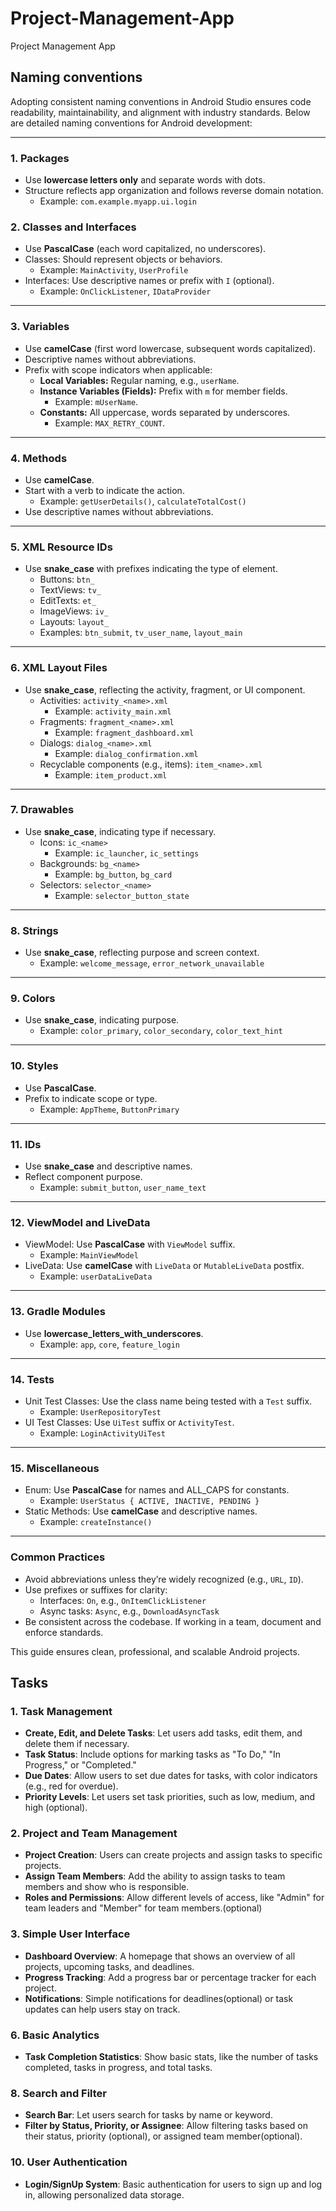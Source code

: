 # Project-Management-App
Project Management App


## Naming conventions
Adopting consistent naming conventions in Android Studio ensures code readability, maintainability, and alignment with industry standards. Below are detailed naming conventions for Android development:

---

### **1. Packages**
- Use **lowercase letters only** and separate words with dots.
- Structure reflects app organization and follows reverse domain notation.
  - Example: `com.example.myapp.ui.login`

### **2. Classes and Interfaces**
- Use **PascalCase** (each word capitalized, no underscores).
- Classes: Should represent objects or behaviors.
  - Example: `MainActivity`, `UserProfile`
- Interfaces: Use descriptive names or prefix with `I` (optional).
  - Example: `OnClickListener`, `IDataProvider`

---

### **3. Variables**
- Use **camelCase** (first word lowercase, subsequent words capitalized).
- Descriptive names without abbreviations.
- Prefix with scope indicators when applicable:
  - **Local Variables:** Regular naming, e.g., `userName`.
  - **Instance Variables (Fields):** Prefix with `m` for member fields.
    - Example: `mUserName`.
  - **Constants:** All uppercase, words separated by underscores.
    - Example: `MAX_RETRY_COUNT`.

---

### **4. Methods**
- Use **camelCase**.
- Start with a verb to indicate the action.
  - Example: `getUserDetails()`, `calculateTotalCost()`
- Use descriptive names without abbreviations.

---

### **5. XML Resource IDs**
- Use **snake_case** with prefixes indicating the type of element.
  - Buttons: `btn_`
  - TextViews: `tv_`
  - EditTexts: `et_`
  - ImageViews: `iv_`
  - Layouts: `layout_`
  - Examples: `btn_submit`, `tv_user_name`, `layout_main`

---

### **6. XML Layout Files**
- Use **snake_case**, reflecting the activity, fragment, or UI component.
  - Activities: `activity_<name>.xml`
    - Example: `activity_main.xml`
  - Fragments: `fragment_<name>.xml`
    - Example: `fragment_dashboard.xml`
  - Dialogs: `dialog_<name>.xml`
    - Example: `dialog_confirmation.xml`
  - Recyclable components (e.g., items): `item_<name>.xml`
    - Example: `item_product.xml`

---

### **7. Drawables**
- Use **snake_case**, indicating type if necessary.
  - Icons: `ic_<name>`
    - Example: `ic_launcher`, `ic_settings`
  - Backgrounds: `bg_<name>`
    - Example: `bg_button`, `bg_card`
  - Selectors: `selector_<name>`
    - Example: `selector_button_state`

---

### **8. Strings**
- Use **snake_case**, reflecting purpose and screen context.
  - Example: `welcome_message`, `error_network_unavailable`

---

### **9. Colors**
- Use **snake_case**, indicating purpose.
  - Example: `color_primary`, `color_secondary`, `color_text_hint`

---

### **10. Styles**
- Use **PascalCase**.
- Prefix to indicate scope or type.
  - Example: `AppTheme`, `ButtonPrimary`

---

### **11. IDs**
- Use **snake_case** and descriptive names.
- Reflect component purpose.
  - Example: `submit_button`, `user_name_text`

---

### **12. ViewModel and LiveData**
- ViewModel: Use **PascalCase** with `ViewModel` suffix.
  - Example: `MainViewModel`
- LiveData: Use **camelCase** with `LiveData` or `MutableLiveData` postfix.
  - Example: `userDataLiveData`

---

### **13. Gradle Modules**
- Use **lowercase_letters_with_underscores**.
  - Example: `app`, `core`, `feature_login`

---

### **14. Tests**
- Unit Test Classes: Use the class name being tested with a `Test` suffix.
  - Example: `UserRepositoryTest`
- UI Test Classes: Use `UiTest` suffix or `ActivityTest`.
  - Example: `LoginActivityUiTest`

---

### **15. Miscellaneous**
- Enum: Use **PascalCase** for names and ALL_CAPS for constants.
  - Example: `UserStatus { ACTIVE, INACTIVE, PENDING }`
- Static Methods: Use **camelCase** and descriptive names.
  - Example: `createInstance()`

---

### **Common Practices**
- Avoid abbreviations unless they’re widely recognized (e.g., `URL`, `ID`).
- Use prefixes or suffixes for clarity:
  - Interfaces: `On`, e.g., `OnItemClickListener`
  - Async tasks: `Async`, e.g., `DownloadAsyncTask`
- Be consistent across the codebase. If working in a team, document and enforce standards.

This guide ensures clean, professional, and scalable Android projects.

## Tasks
### 1. **Task Management**
   - **Create, Edit, and Delete Tasks**: Let users add tasks, edit them, and delete them if necessary.
   - **Task Status**: Include options for marking tasks as "To Do," "In Progress," or "Completed."
   - **Due Dates**: Allow users to set due dates for tasks, with color indicators (e.g., red for overdue).
   - **Priority Levels**: Let users set task priorities, such as low, medium, and high (optional).

### 2. **Project and Team Management**
   - **Project Creation**: Users can create projects and assign tasks to specific projects.
   - **Assign Team Members**: Add the ability to assign tasks to team members and show who is responsible.
   - **Roles and Permissions**: Allow different levels of access, like "Admin" for team leaders and "Member" for team members.(optional)

### 3. **Simple User Interface**
   - **Dashboard Overview**: A homepage that shows an overview of all projects, upcoming tasks, and deadlines.
   - **Progress Tracking**: Add a progress bar or percentage tracker for each project.
   - **Notifications**: Simple notifications for deadlines(optional) or task updates can help users stay on track.

### 6. **Basic Analytics**
   - **Task Completion Statistics**: Show basic stats, like the number of tasks completed, tasks in progress, and total tasks.

### 8. **Search and Filter**
   - **Search Bar**: Let users search for tasks by name or keyword.
   - **Filter by Status, Priority, or Assignee**: Allow filtering tasks based on their status, priority (optional), or assigned team member(optional).

### 10. **User Authentication**
   - **Login/SignUp System**: Basic authentication for users to sign up and log in, allowing personalized data storage.

